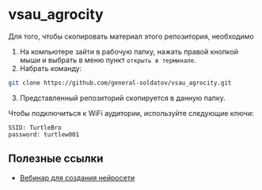 # vsau_agrocity

Для того, чтобы скопировать материал этого репозитория, необходимо 
1. На компьютере зайти в рабочую папку, нажать правой кнопкой мыши и выбрать в меню пункт `открыть в терминале`.
2. Набрать команду:
  ```bash
git clone https://github.com/general-soldatov/vsau_agrocity.git
```
3. Представленный репозиторий скопируется в данную папку.

Чтобы подключиться к WiFi аудитории, используйте следующие ключи:
```
SSID: TurtleBro
password: turtlew001
```

## Полезные ссылки
* [Вебинар для создания нейросети](https://disk.yandex.ru/i/zk8tTPONfVNkHg)

